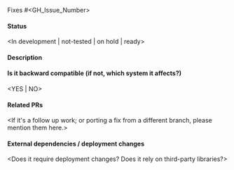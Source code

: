 Fixes #<GH_Issue_Number>

#### Status
<In development | not-tested | on hold | ready>

#### Description
<Description of the changes proposed.>

#### Is it backward compatible (if not, which system it affects?)
<YES | NO>

#### Related PRs
<If it's a follow up work; or porting a fix from a different branch, please mention them here.>

#### External dependencies / deployment changes
<Does it require deployment changes? Does it rely on third-party libraries?>
